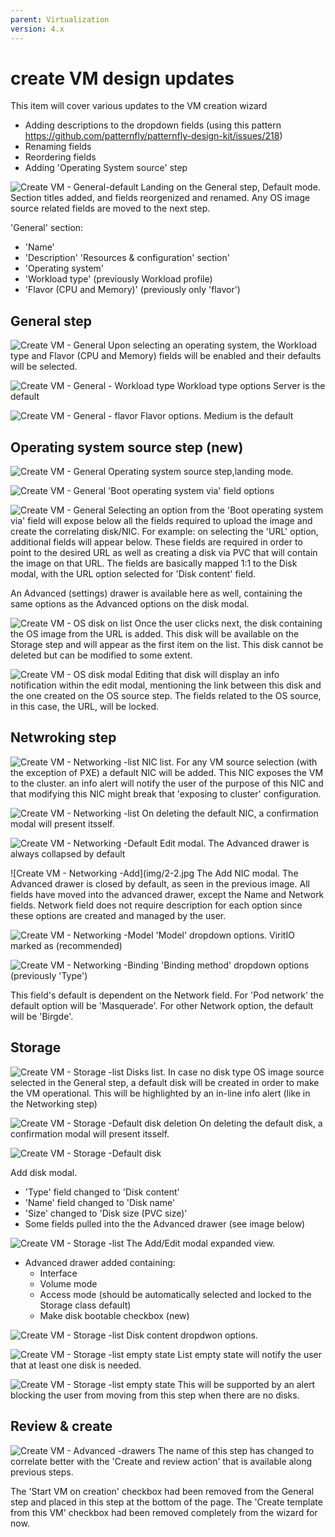 ```yaml
---
parent: Virtualization
version: 4.x
---
```


# create VM design updates

This item will cover various updates to the VM creation wizard
- Adding descriptions to the dropdown fields (using this pattern https://github.com/patternfly/patternfly-design-kit/issues/218)
- Renaming fields
- Reordering fields
- Adding 'Operating System source' step


![Create VM - General-default](img/1-0.jpg)
Landing on the General step, Default mode.
Section titles added, and fields reorgenized and renamed.
Any OS image source related fields are moved to the next step.

'General' section:
- 'Name'
- 'Description'
'Resources & configuration' section'
- 'Operating system'
- 'Workload type' (previously Workload profile)
- 'Flavor (CPU and Memory)' (previously only 'flavor')


## General step

![Create VM - General](img/1-1.jpg)
Upon selecting an operating system, the Workload type and Flavor (CPU and Memory) fields will be enabled and their defaults will be selected.

![Create VM - General - Workload type](img/1-1-1.jpg)
Workload type options
Server is the default

![Create VM - General - flavor](img/1-1-2.jpg)
Flavor options.
Medium is the default

## Operating system source step (new)

![Create VM - General](img/1-2.jpg)
Operating system source step,landing mode.

![Create VM - General](img/1-2-1.jpg)
'Boot operating system via' field options

![Create VM - General](img/1-2-2.jpg)
Selecting an option from the 'Boot operating system via' field will expose below all the fields required to upload the image and create the correlating disk/NIC.
For example: on selecting the 'URL' option, additional fields will appear below.
These fields are required in order to point to the desired URL as well as creating a disk via PVC that will contain the image on that URL.
The fields are basically mapped 1:1 to the Disk modal, with the URL option selected for 'Disk content' field.

An Advanced (settings) drawer is available here as well, containing the same options as the Advanced options on the disk modal.

![Create VM - OS disk on list](img/1-3.jpg)
Once the user clicks next, the disk containing the OS image from the URL is added. This disk will be available on the Storage step and will appear as the first item on the list.
This disk cannot be deleted but can be modified to some extent.

![Create VM - OS disk modal](img/1-3-1.jpg)
Editing that disk will display an info notification within the edit modal, mentioning the link between this disk and the one created on the OS source step.
The fields related to the OS source, in this case, the URL, will be locked.

## Netwroking step

![Create VM - Networking -list](img/2-0.jpg)
NIC list.
For any VM source selection (with the exception of PXE) a default NIC will be added.
This NIC exposes the VM to the cluster.
an info alert will notify the user of the purpose of this NIC and that modifying this NIC might break that 'exposing to cluster' configuration.

![Create VM - Networking -list](img/2-5.jpg)
On deleting the default NIC, a confirmation modal will present itsself.

![Create VM - Networking -Default](img/2-1.jpg)
Edit modal.
The Advanced drawer is always collapsed by default

![Create VM - Networking -Add](img/2-2.jpg
The Add NIC modal.
The Advanced drawer is closed by default, as seen in the previous image.
All fields have moved into the advanced drawer, except the Name and Network fields.
Network field does not require description for each option since these options are created and managed by the user.

![Create VM - Networking -Model](img/2-3.jpg)
'Model' dropdown options.
ViritIO marked as (recommended)

![Create VM - Networking -Binding](img/2-4.jpg)
'Binding method' dropdown options (previously 'Type')

This field's default is dependent on the Network field.
For 'Pod network' the default option will be 'Masquerade'.
For other Network option, the default will be 'Birgde'.

## Storage

![Create VM - Storage -list](img/3-0.jpg)
Disks list.
In case no disk type OS image source selected in the General step, a default disk will be created in order to make the VM operational.
This will be highlighted by an in-line info alert (like in the Networking step)

![Create VM - Storage -Default disk deletion](img/3-4.jpg)
On deleting the default disk, a confirmation modal will present itsself.


![Create VM - Storage -Default disk](img/3-0-0.jpg)

Add disk modal.
- 'Type' field changed to 'Disk content'
- 'Name' field changed to 'Disk name'
- 'Size' changed to 'Disk size (PVC size)'
- Some fields pulled into the the Advanced drawer (see image below)

![Create VM - Storage -list](img/3-1.jpg)
The Add/Edit modal expanded view.
- Advanced drawer added containing:
    - Interface
    - Volume mode
    - Access mode (should be automatically selected and locked to the Storage class default)
    - Make disk bootable checkbox (new)

![Create VM - Storage -list](img/3-2.jpg)
Disk content dropdwon options.

![Create VM - Storage -list empty state](img/3-3.jpg)
List empty state will notify the user that at least one disk is needed.

![Create VM - Storage -list empty state](img/3-5.jpg)
This will be supported by an alert blocking the user from moving from this step when there are no disks.

## Review & create

 ![Create VM - Advanced -drawers](img/5-0.jpg)
The name of this step has changed to correlate better with the 'Create and review action' that is available along previous steps.

The 'Start VM on creation' checkbox had been removed from the General step and placed in this step at the bottom of the page.
The 'Create template from this VM' checkbox had been removed completely from the wizard for now.

